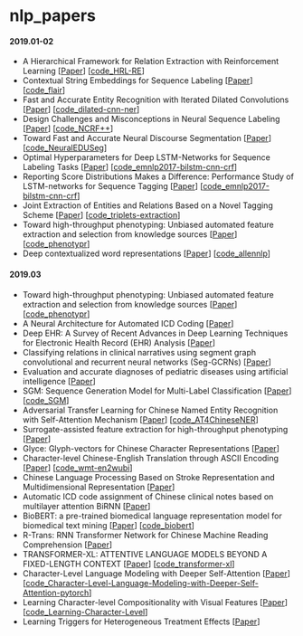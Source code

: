 # nlp_papers

#### 2019.01-02

- A Hierarchical Framework for Relation Extraction with Reinforcement Learning [[Paper](https://export.arxiv.org/pdf/1811.03925)] [[code_HRL-RE](https://github.com/truthless11/HRL-RE)]
- Contextual String Embeddings for Sequence Labeling [[Paper](http://alanakbik.github.io/papers/coling2018.pdf)] [[code_flair](https://github.com/zalandoresearch/flair)]
- Fast and Accurate Entity Recognition with Iterated Dilated Convolutions [[Paper](https://arxiv.org/pdf/1702.02098.pdf)] [[code_dilated-cnn-ner](https://github.com/iesl/dilated-cnn-ner)]
- Design Challenges and Misconceptions in Neural Sequence Labeling [[Paper](http://aclweb.org/anthology/C18-1327)] [[code_NCRF++](https://github.com/jiesutd/NCRFpp)]
- Toward Fast and Accurate Neural Discourse Segmentation [[Paper](http://aclweb.org/anthology/D18-1116)] [[code_NeuralEDUSeg](https://github.com/PKU-TANGENT/NeuralEDUSeg)]
- Optimal Hyperparameters for Deep LSTM-Networks for Sequence Labeling Tasks [[Paper](https://arxiv.org/pdf/1707.06799.pdf)] [[code_emnlp2017-bilstm-cnn-crf](https://github.com/UKPLab/emnlp2017-bilstm-cnn-crf)]
- Reporting Score Distributions Makes a Difference: Performance Study of LSTM-networks for Sequence Tagging [[Paper](https://arxiv.org/pdf/1707.09861.pdf)] [[code_emnlp2017-bilstm-cnn-crf](https://github.com/UKPLab/emnlp2017-bilstm-cnn-crf)]
- Joint Extraction of Entities and Relations Based on a Novel Tagging Scheme [[Paper](http://aclweb.org/anthology/P17-1113)] [[code_triplets-extraction](https://github.com/zsctju/triplets-extraction)]
- Toward high-throughput phenotyping: Unbiased automated feature extraction and selection from knowledge sources [[Paper](https://academic.oup.com/jamia/article/22/5/993/929941)] [[code_phenotypr](https://github.com/borishejblum/phenotypr)]
- Deep contextualized word representations [[Paper](http://www.aclweb.org/anthology/N18-1202)] [[code_allennlp](https://github.com/allenai/allennlp)]

#### 2019.03

- Toward high-throughput phenotyping: Unbiased automated feature extraction and selection from knowledge sources [[Paper](https://academic.oup.com/jamia/article/22/5/993/929941)] [[code_phenotypr](https://github.com/borishejblum/phenotypr)]
- A Neural Architecture for Automated ICD Coding [[Paper](http://aclweb.org/anthology/P18-1098)] 
- Deep EHR: A Survey of Recent Advances in Deep Learning Techniques for Electronic Health Record (EHR) Analysis [[Paper](https://arxiv.org/pdf/1706.03446.pdf)]
- Classifying relations in clinical narratives using segment graph convolutional and recurrent neural networks (Seg-GCRNs) [[Paper](https://academic.oup.com/jamia/article-abstract/26/3/262/5263777)]
- Evaluation and accurate diagnoses of pediatric diseases using artificial intelligence [[Paper](https://www.nature.com/articles/s41591-018-0335-9)]
- SGM: Sequence Generation Model for Multi-Label Classification [[Paper](http://aclweb.org/anthology/C18-1330)] [[code_SGM](https://github.com/lancopku/SGM)] 
- Adversarial Transfer Learning for Chinese Named Entity Recognition with Self-Attention Mechanism [[Paper](http://aclweb.org/anthology/D18-1017)] [[code_AT4ChineseNER](https://github.com/CPF-NLPR/AT4ChineseNER)]
- Surrogate-assisted feature extraction for high-throughput phenotyping [[Paper](https://academic.oup.com/jamia/article/24/e1/e143/2631516)] 
- Glyce: Glyph-vectors for Chinese Character Representations [[Paper](https://arxiv.org/pdf/1901.10125v1.pdf)]
- Character-level Chinese-English Translation through ASCII Encoding [[Paper](http://www.statmt.org/wmt18/pdf/WMT002.pdf)] [[code_wmt-en2wubi](https://github.com/duguyue100/wmt-en2wubi/tree/master/en2wubi)]
- Chinese Language Processing Based on Stroke Representation and Multidimensional Representation [[Paper](https://ieeexplore.ieee.org/document/8421226?arnumber=8421226&tag=1)]
- Automatic ICD code assignment of Chinese clinical notes based on multilayer attention BiRNN [[Paper](https://www.sciencedirect.com/science/article/pii/S1532046419300322)]
- BioBERT: a pre-trained biomedical language representation model for biomedical text mining [[Paper](https://arxiv.org/abs/1901.08746)] [[code_biobert](https://github.com/dmis-lab/biobert)]
- R-Trans: RNN Transformer Network for Chinese Machine Reading Comprehension [[Paper](https://ieeexplore.ieee.org/abstract/document/8651505)]
- TRANSFORMER-XL: ATTENTIVE LANGUAGE MODELS BEYOND A FIXED-LENGTH CONTEXT [[Paper](https://arxiv.org/abs/1901.02860)] [[code_transformer-xl](https://github.com/kimiyoung/transformer-xl)]
- Character-Level Language Modeling with Deeper Self-Attention [[Paper](https://arxiv.org/abs/1808.04444)] [[code_Character-Level-Language-Modeling-with-Deeper-Self-Attention-pytorch](https://github.com/nadavbh12/Character-Level-Language-Modeling-with-Deeper-Self-Attention-pytorch)]
- Learning Character-level Compositionality with Visual Features [[Paper](https://arxiv.org/abs/1704.04859)] [[code_Learning-Character-Level](https://github.com/frederick0329/Learning-character-level)]
- Learning Triggers for Heterogeneous Treatment Effects [[Paper](https://www.cs.uic.edu/~elena/pubs/tran-aaai19.pdf)]